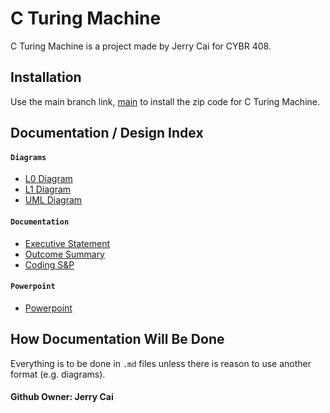 # C Turing Machine

C Turing Machine is a project made by Jerry Cai for CYBR 408.

## Installation

Use the main branch link, [main](https://github.com/Purolis/C-Turing-Machine) to install the zip code for C Turing Machine.

## Documentation / Design Index
#### `Diagrams`
- [L0 Diagram](https://github.com/Purolis/C-Turing-Machine/blob/main/Documentation%20%7C%7C%20Design/Diagrams/L0%20Dataflow%20Diagram.jpg)
- [L1 Diagram](https://github.com/Purolis/C-Turing-Machine/blob/main/Documentation%20%7C%7C%20Design/Diagrams/L1%20Dataflow%20Diagram.jpg)
- [UML Diagram](https://github.com/Purolis/C-Turing-Machine/blob/main/Documentation%20%7C%7C%20Design/Diagrams/UML_Turing_Machine.jpg)
#### `Documentation`
- [Executive Statement](https://github.com/Purolis/C-Turing-Machine/blob/main/Documentation%20%7C%7C%20Design/Problem_Executive_Summary.md)
- [Outcome Summary](https://github.com/Purolis/C-Turing-Machine/blob/main/Documentation%20%7C%7C%20Design/Outcome%20Summary.md)
- [Coding S&P](https://github.com/Purolis/C-Turing-Machine/blob/main/Documentation%20%7C%7C%20Design/Coding_S%26P.md)
#### `Powerpoint`
- [Powerpoint](https://github.com/Purolis/C-Turing-Machine/blob/main/Documentation%20%7C%7C%20Design/C%20Turing%20Machine%20Presentation.pptx)

## How Documentation Will Be Done
Everything is to be done in `.md` files unless there is reason to use another format (e.g. diagrams).

#### Github Owner: Jerry Cai
